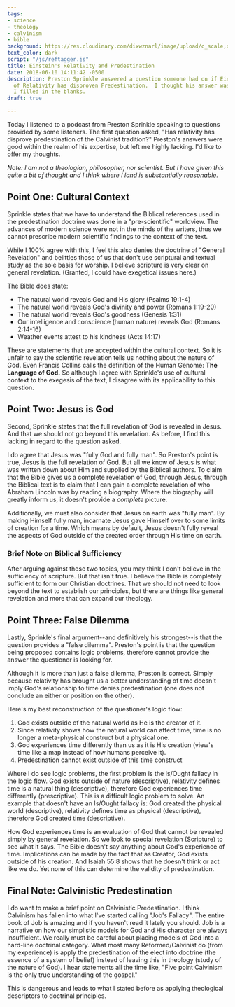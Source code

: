 ```yaml
---
tags:
- science
- theology
- calvinism
- bible
background: https://res.cloudinary.com/dixwznarl/image/upload/c_scale,q_auto:good,w_2048/notebook/space-time.jpg
text_color: dark
script: "/js/reftagger.js"
title: Einstein's Relativity and Predestination
date: 2018-06-10 14:11:42 -0500
description: Preston Sprinkle answered a question someone had on if Einstein's Theory
  of Relativity has disproven Predestination.  I thought his answer was lacking, so
  I filled in the blanks.
draft: true

---
```

Today I listened to a podcast from Preston Sprinkle speaking to questions provided by some listeners. The first question asked, "Has relativity has disprove predestination of the Calvinist tradition?" Preston's answers were good within the realm of his expertise, but left me highly lacking. I'd like to offer my thoughts.

_Note: I am not a theologian, philosopher, nor scientist. But I have given this quite a bit of thought and I think where I land is substantially reasonable._

## Point One: Cultural Context

Sprinkle states that we have to understand the Biblical references used in the predestination doctrine was done in a "pre-scientific" worldview. The advances of modern science were not in the minds of the writers, thus we cannot prescribe modern scientific findings to the context of the text.

While I 100% agree with this, I feel this also denies the doctrine of "General Revelation" and belittles those of us that don't use scriptural and textual study as the sole basis for worship. I believe scripture is very clear on general revelation. (Granted, I could have exegetical issues here.)

The Bible does state:

* The natural world reveals God and His glory (Psalms 19:1-4)
* The natural world reveals God's divinity and power (Romans 1:19-20)
* The natural world reveals God's goodness (Genesis 1:31)
* Our intelligence and conscience (human nature) reveals God (Romans 2:14-16)
* Weather events attest to his kindness (Acts 14:17)

These are statements that are accepted within the cultural context. So it is unfair to say the scientific revelation tells us nothing about the nature of God. Even Francis Collins calls the definition of the Human Genome: **The Language of God.** So although I agree with Sprinkle's use of cultural context to the exegesis of the text, I disagree with its applicability to this question.

## Point Two: Jesus is God

Second, Sprinkle states that the full revelation of God is revealed in Jesus. And that we should not go beyond this revelation. As before, I find this lacking in regard to the question asked.

I do agree that Jesus was "fully God and fully man". So Preston's point is true, Jesus is the full revelation of God. But all we know of Jesus is what was written down about Him and supplied by the Biblical authors. To claim that the Bible gives us a complete revelation of God, through Jesus, through the Biblical text is to claim that I can gain a complete revelation of who Abraham Lincoln was by reading a biography. Where the biography will greatly inform us, it doesn't provide a _complete_ picture.

Additionally, we must also consider that Jesus on earth was "fully man". By making Himself fully man, incarnate Jesus gave Himself over to some limits of creation for a time. Which means by default, Jesus doesn't fully reveal the aspects of God outside of the created order through His time on earth.

### Brief Note on Biblical Sufficiency

After arguing against these two topics, you may think I don't believe in the sufficiency of scripture. But that isn't true. I believe the Bible is completely sufficient to form our Christian doctrines. That we should not need to look beyond the text to establish our principles, but there are things like general revelation and more that can expand our theology.

## Point Three: False Dilemma

Lastly, Sprinkle's final argument--and definitively his strongest--is that the question provides a "false dilemma". Preston's point is that the question being proposed contains logic problems, therefore cannot provide the answer the questioner is looking for.

Although it is more than just a false dilemma, Preston is correct. Simply because relativity has brought us a better understanding of time doesn't imply God's relationship to time denies predestination (one does not conclude an either or position on the other).

Here's my best reconstruction of the questioner's logic flow:

1. God exists outside of the natural world as He is the creator of it.
2. Since relativity shows how the natural world can affect time, time is no longer a meta-physical construct but a physical one.
3. God experiences time differently than us as it is His creation (view's time like a map instead of how humans perceive it).
4. Predestination cannot exist outside of this time construct

Where I do see logic problems, the first problem is the Is/Ought fallacy in the logic flow. God exists outside of nature (descriptive), relativity defines time is a natural thing (descriptive), therefore God experiences time differently (prescriptive). This is a difficult logic problem to solve. An example that doesn't have an Is/Ought fallacy is: God created the physical world (descriptive), relativity defines time as physical (descriptive), therefore God created time (descriptive).

How God experiences time is an evaluation of God that cannot be revealed simply by general revelation. So we look to special revelation (Scripture) to see what it says. The Bible doesn't say anything about God's experience of time. Implications can be made by the fact that as Creator, God exists outside of his creation. And Isaiah 55:8 shows that he doesn't think or act like we do. Yet none of this can determine the validity of predestination.

## Final Note: Calvinistic Predestination

I do want to make a brief point on Calvinistic Predestination. I think Calvinism has fallen into what I've started calling "Job's Fallacy". The entire book of Job is amazing and if you haven't read it lately you should. Job is a narrative on how our simplistic models for God and His character are always insufficient. We really must be careful about placing models of God into a hard-line doctrinal category. What most many Reformed/Calvinist do (from my experience) is apply the predestination of the elect into doctrine (the essence of a system of belief) instead of leaving this in theology (study of the nature of God). I hear statements all the time like, "Five point Calvinism is the only true understanding of the gospel."

This is dangerous and leads to what I stated before as applying theological descriptors to doctrinal principles.
